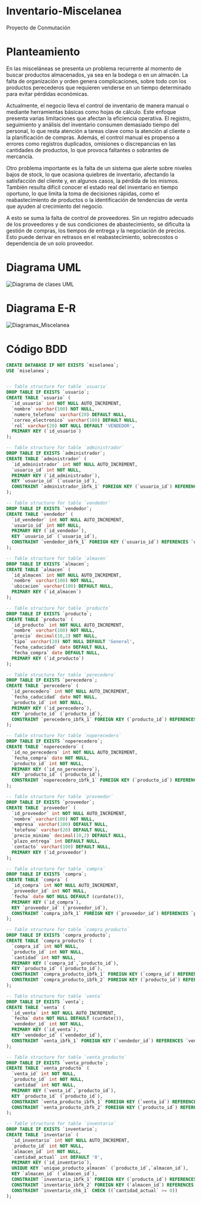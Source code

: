 # Inventario-Miscelanea
Proyecto de Conmutación

# Planteamiento
En las misceláneas se presenta un problema recurrente al momento de buscar productos almacenados, ya sea en la bodega o en un almacén. La falta de organización y orden genera complicaciones, sobre todo con los productos perecederos que requieren venderse en un tiempo determinado para evitar pérdidas económicas.

Actualmente, el negocio lleva el control de inventario de manera manual o mediante herramientas básicas como hojas de cálculo. Este enfoque presenta varias limitaciones que afectan la eficiencia operativa. El registro, seguimiento y análisis del inventario consumen demasiado tiempo del personal, lo que resta atención a tareas clave como la atención al cliente o la planificación de compras. Además, el control manual es propenso a errores como registros duplicados, omisiones o discrepancias en las cantidades de productos, lo que provoca faltantes o sobrantes de mercancía.

Otro problema importante es la falta de un sistema que alerte sobre niveles bajos de stock, lo que ocasiona quiebres de inventario, afectando la satisfacción del cliente y, en algunos casos, la pérdida de los mismos. También resulta difícil conocer el estado real del inventario en tiempo oportuno, lo que limita la toma de decisiones rápidas, como el reabastecimiento de productos o la identificación de tendencias de venta que ayuden al crecimiento del negocio.

A esto se suma la falta de control de proveedores. Sin un registro adecuado de los proveedores y de sus condiciones de abastecimiento, se dificulta la gestión de compras, los tiempos de entrega y la negociación de precios. Esto puede derivar en retrasos en el reabastecimiento, sobrecostos o dependencia de un solo proveedor.

# Diagrama UML
![Diagrama de clases UML](https://github.com/user-attachments/assets/bf5f3867-785e-4afe-9e25-eec8285d739b)

# Diagrama E-R
![Diagramas_Miscelanea](https://github.com/user-attachments/assets/7bd00758-2e59-4fc4-8e53-d9bebc0236d5)

# Código BDD

```sql
CREATE DATABASE IF NOT EXISTS `miselanea`;
USE `miselanea`;


-- Table structure for table `usuario`
DROP TABLE IF EXISTS `usuario`;
CREATE TABLE `usuario` (
  `id_usuario` int NOT NULL AUTO_INCREMENT,
  `nombre` varchar(100) NOT NULL,
  `numero_telefono` varchar(20) DEFAULT NULL,
  `correo_electronico` varchar(100) DEFAULT NULL,
  `rol` varchar(20) NOT NULL DEFAULT 'VENDEDOR',
  PRIMARY KEY (`id_usuario`)
);

-- Table structure for table `administrador`
DROP TABLE IF EXISTS `administrador`;
CREATE TABLE `administrador` (
  `id_administrador` int NOT NULL AUTO_INCREMENT,
  `usuario_id` int NOT NULL,
  PRIMARY KEY (`id_administrador`),
  KEY `usuario_id` (`usuario_id`),
  CONSTRAINT `administrador_ibfk_1` FOREIGN KEY (`usuario_id`) REFERENCES `usuario` (`id_usuario`) ON DELETE CASCADE
);

-- Table structure for table `vendedor`
DROP TABLE IF EXISTS `vendedor`;
CREATE TABLE `vendedor` (
  `id_vendedor` int NOT NULL AUTO_INCREMENT,
  `usuario_id` int NOT NULL,
  PRIMARY KEY (`id_vendedor`),
  KEY `usuario_id` (`usuario_id`),
  CONSTRAINT `vendedor_ibfk_1` FOREIGN KEY (`usuario_id`) REFERENCES `usuario` (`id_usuario`) ON DELETE CASCADE
);

-- Table structure for table `almacen`
DROP TABLE IF EXISTS `almacen`;
CREATE TABLE `almacen` (
  `id_almacen` int NOT NULL AUTO_INCREMENT,
  `nombre` varchar(100) NOT NULL,
  `ubicacion` varchar(100) DEFAULT NULL,
  PRIMARY KEY (`id_almacen`)
);

-- Table structure for table `producto`
DROP TABLE IF EXISTS `producto`;
CREATE TABLE `producto` (
  `id_producto` int NOT NULL AUTO_INCREMENT,
  `nombre` varchar(100) NOT NULL,
  `precio` decimal(10,2) NOT NULL,
  `tipo` varchar(20) NOT NULL DEFAULT 'General',
  `fecha_caducidad` date DEFAULT NULL,
  `fecha_compra` date DEFAULT NULL,
  PRIMARY KEY (`id_producto`)
);

-- Table structure for table `perecedero`
DROP TABLE IF EXISTS `perecedero`;
CREATE TABLE `perecedero` (
  `id_perecedero` int NOT NULL AUTO_INCREMENT,
  `fecha_caducidad` date NOT NULL,
  `producto_id` int NOT NULL,
  PRIMARY KEY (`id_perecedero`),
  KEY `producto_id` (`producto_id`),
  CONSTRAINT `perecedero_ibfk_1` FOREIGN KEY (`producto_id`) REFERENCES `producto` (`id_producto`) ON DELETE CASCADE
);

-- Table structure for table `noperecedero`
DROP TABLE IF EXISTS `noperecedero`;
CREATE TABLE `noperecedero` (
  `id_no_perecedero` int NOT NULL AUTO_INCREMENT,
  `fecha_compra` date NOT NULL,
  `producto_id` int NOT NULL,
  PRIMARY KEY (`id_no_perecedero`),
  KEY `producto_id` (`producto_id`),
  CONSTRAINT `noperecedero_ibfk_1` FOREIGN KEY (`producto_id`) REFERENCES `producto` (`id_producto`) ON DELETE CASCADE
);

-- Table structure for table `proveedor`
DROP TABLE IF EXISTS `proveedor`;
CREATE TABLE `proveedor` (
  `id_proveedor` int NOT NULL AUTO_INCREMENT,
  `nombre` varchar(100) NOT NULL,
  `empresa` varchar(100) DEFAULT NULL,
  `telefono` varchar(20) DEFAULT NULL,
  `precio_minimo` decimal(10,2) DEFAULT NULL,
  `plazo_entrega` int DEFAULT NULL,
  `contacto` varchar(100) DEFAULT NULL,
  PRIMARY KEY (`id_proveedor`)
);

-- Table structure for table `compra`
DROP TABLE IF EXISTS `compra`;
CREATE TABLE `compra` (
  `id_compra` int NOT NULL AUTO_INCREMENT,
  `proveedor_id` int NOT NULL,
  `fecha` date NOT NULL DEFAULT (curdate()),
  PRIMARY KEY (`id_compra`),
  KEY `proveedor_id` (`proveedor_id`),
  CONSTRAINT `compra_ibfk_1` FOREIGN KEY (`proveedor_id`) REFERENCES `proveedor` (`id_proveedor`) ON DELETE CASCADE
);

-- Table structure for table `compra_producto`
DROP TABLE IF EXISTS `compra_producto`;
CREATE TABLE `compra_producto` (
  `compra_id` int NOT NULL,
  `producto_id` int NOT NULL,
  `cantidad` int NOT NULL,
  PRIMARY KEY (`compra_id`,`producto_id`),
  KEY `producto_id` (`producto_id`),
  CONSTRAINT `compra_producto_ibfk_1` FOREIGN KEY (`compra_id`) REFERENCES `compra` (`id_compra`) ON DELETE CASCADE,
  CONSTRAINT `compra_producto_ibfk_2` FOREIGN KEY (`producto_id`) REFERENCES `producto` (`id_producto`) ON DELETE CASCADE
);

-- Table structure for table `venta`
DROP TABLE IF EXISTS `venta`;
CREATE TABLE `venta` (
  `id_venta` int NOT NULL AUTO_INCREMENT,
  `fecha` date NOT NULL DEFAULT (curdate()),
  `vendedor_id` int NOT NULL,
  PRIMARY KEY (`id_venta`),
  KEY `vendedor_id` (`vendedor_id`),
  CONSTRAINT `venta_ibfk_1` FOREIGN KEY (`vendedor_id`) REFERENCES `vendedor` (`id_vendedor`) ON DELETE CASCADE
);

-- Table structure for table `venta_producto`
DROP TABLE IF EXISTS `venta_producto`;
CREATE TABLE `venta_producto` (
  `venta_id` int NOT NULL,
  `producto_id` int NOT NULL,
  `cantidad` int NOT NULL,
  PRIMARY KEY (`venta_id`,`producto_id`),
  KEY `producto_id` (`producto_id`),
  CONSTRAINT `venta_producto_ibfk_1` FOREIGN KEY (`venta_id`) REFERENCES `venta` (`id_venta`) ON DELETE CASCADE,
  CONSTRAINT `venta_producto_ibfk_2` FOREIGN KEY (`producto_id`) REFERENCES `producto` (`id_producto`) ON DELETE CASCADE
);

-- Table structure for table `inventario`
DROP TABLE IF EXISTS `inventario`;
CREATE TABLE `inventario` (
  `id_inventario` int NOT NULL AUTO_INCREMENT,
  `producto_id` int NOT NULL,
  `almacen_id` int NOT NULL,
  `cantidad_actual` int DEFAULT '0',
  PRIMARY KEY (`id_inventario`),
  UNIQUE KEY `unique_producto_almacen` (`producto_id`,`almacen_id`),
  KEY `almacen_id` (`almacen_id`),
  CONSTRAINT `inventario_ibfk_1` FOREIGN KEY (`producto_id`) REFERENCES `producto` (`id_producto`) ON DELETE CASCADE,
  CONSTRAINT `inventario_ibfk_2` FOREIGN KEY (`almacen_id`) REFERENCES `almacen` (`id_almacen`) ON DELETE CASCADE,
  CONSTRAINT `inventario_chk_1` CHECK ((`cantidad_actual` >= 0))
);
```
